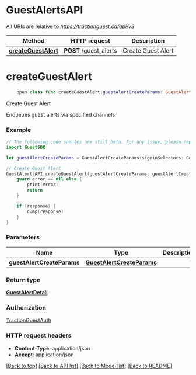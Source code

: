 # GuestAlertsAPI

All URIs are relative to *https://tractionguest.ca/api/v3*

Method | HTTP request | Description
------------- | ------------- | -------------
[**createGuestAlert**](GuestAlertsAPI.md#createguestalert) | **POST** /guest_alerts | Create Guest Alert


# **createGuestAlert**
```swift
    open class func createGuestAlert(guestAlertCreateParams: GuestAlertCreateParams, completion: @escaping (_ data: GuestAlertDetail?, _ error: Error?) -> Void)
```

Create Guest Alert

Enqueues guest alerts via specified channels

### Example 
```swift
// The following code samples are still beta. For any issue, please report via http://github.com/OpenAPITools/openapi-generator/issues/new
import GuestSDK

let guestAlertCreateParams = GuestAlertCreateParams(signinSelectors: GuestAlertSigninSelectors(isSignedOut: false, signinIds: [123], locationIds: [123]), channels: ["channels_example"], message: "message_example") // GuestAlertCreateParams | 

// Create Guest Alert
GuestAlertsAPI.createGuestAlert(guestAlertCreateParams: guestAlertCreateParams) { (response, error) in
    guard error == nil else {
        print(error)
        return
    }

    if (response) {
        dump(response)
    }
}
```

### Parameters

Name | Type | Description  | Notes
------------- | ------------- | ------------- | -------------
 **guestAlertCreateParams** | [**GuestAlertCreateParams**](GuestAlertCreateParams.md) |  | 

### Return type

[**GuestAlertDetail**](GuestAlertDetail.md)

### Authorization

[TractionGuestAuth](../README.md#TractionGuestAuth)

### HTTP request headers

 - **Content-Type**: application/json
 - **Accept**: application/json

[[Back to top]](#) [[Back to API list]](../README.md#documentation-for-api-endpoints) [[Back to Model list]](../README.md#documentation-for-models) [[Back to README]](../README.md)

